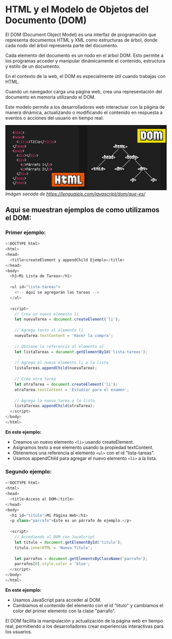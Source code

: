 # HTML y el Modelo de Objetos del Documento (DOM)

El DOM (Document Object Model) es una interfaz de programación que representa documentos HTML y XML como estructuras de árbol, donde cada nodo del árbol representa parte del documento. 

Cada elemento del documento es un nodo en el árbol DOM. Esto permite a los programas acceder y manipular dinámicamente el contenido, estructura y estilo de un documento.

En el contexto de la web, el DOM es especialmente útil cuando trabajas con HTML. 

Cuando un navegador carga una página web, crea una representación del documento en memoria utilizando el DOM. 

Este modelo permite a los desarrolladores web interactuar con la página de manera dinámica, actualizando o modificando el contenido en respuesta a eventos o acciones del usuario en tiempo real.

![Imagen nodos DOM](./ImagenesMD/DomImage.png)
*Imágen sacada de https://lenguajejs.com/javascript/dom/que-es/*


## Aqui se muestran ejemplos de como utilizamos el DOM:

### Primer ejemplo: 

```js
<!DOCTYPE html>
<html>
<head>
  <title>createElement y appendChild Ejemplo</title>
</head>
<body>
  <h1>Mi Lista de Tareas</h1>

  <ul id="lista-tareas">
    <!-- Aquí se agregarán las tareas -->
  </ul>

  <script>
    // Crea un nuevo elemento li
    let nuevaTarea = document.createElement('li');

    // Agrega texto al elemento li
    nuevaTarea.textContent = 'Hacer la compra';

    // Obtiene la referencia al elemento ul
    let listaTareas = document.getElementById('lista-tareas');

    // Agrega el nuevo elemento li a la lista
    listaTareas.appendChild(nuevaTarea);

    // Crea otra tarea
    let otraTarea = document.createElement('li');
    otraTarea.textContent = 'Estudiar para el examen';

    // Agrega la nueva tarea a la lista
    listaTareas.appendChild(otraTarea);
  </script>
</body>
</html>
```

**En este ejemplo:**

- Creamos un nuevo elemento `<li>` usando createElement.
- Asignamos texto a ese elemento usando la propiedad textContent.
- Obtenemos una referencia al elemento `<ul>` con el id "lista-tareas".
- Usamos appendChild para agregar el nuevo elemento `<li>` a la lista.


### Segundo ejemplo: 

```js
<!DOCTYPE html>
<html>
<head>
  <title>Acceso al DOM</title>
</head>
<body>
  <h1 id="titulo">Mi Página Web</h1>
  <p class="parrafo">Este es un párrafo de ejemplo.</p>

  <script>
    // Accediendo al DOM con JavaScript
    let titulo = document.getElementById('titulo');
    titulo.innerHTML = 'Nuevo Título';

    let parrafos = document.getElementsByClassName('parrafo');
    parrafos[0].style.color = 'blue';
  </script>
</body>
</html>
```

**En este ejemplo:**  
- Usamos JavaScript para acceder al DOM. 
- Cambiamos el contenido del elemento con el id "titulo" y cambiamos el color del primer elemento con la clase "parrafo".

El DOM facilita la manipulación y actualización de la página web en tiempo real, permitiendo a los desarrolladores crear experiencias interactivas para los usuarios.